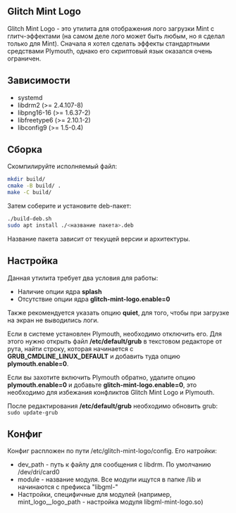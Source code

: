 ## Glitch Mint Logo
Glitch Mint Logo - это утилита для отображения лого загрузки Mint с глитч-эффектами
(на самом деле лого может быть любым, но я сделал только для Mint). Сначала я хотел
сделать эффекты стандартными средствами Plymouth, однако его скриптовый язык оказался
очень ограничен.

## Зависимости
- systemd
- libdrm2 (>= 2.4.107-8)
- libpng16-16 (>= 1.6.37-2)
- libfreetype6 (>= 2.10.1-2)
- libconfig9 (>= 1.5-0.4)

## Сборка
Скомпилируйте исполняемый файл:
```sh
mkdir build/
cmake -B build/ .
make -C build/
```

Затем соберите и установите deb-пакет:
```sh
./build-deb.sh
sudo apt install ./<название пакета>.deb
```
Название пакета зависит от текущей версии и архитектуры.

## Настройка
Данная утилита требует два условия для работы:
- Наличие опции ядра **splash**
- Отсутствие опции ядра **glitch-mint-logo.enable=0**

Также рекомендуется указать опцию **quiet**, для того, чтобы при загрузке на экран не выводились логи.

Если в системе установлен Plymouth, необходимо отключить его. Для этого нужно открыть файл
**/etc/default/grub** в текстовом редакторе от рута, найти строку, которая начинается с
**GRUB_CMDLINE_LINUX_DEFAULT** и добавить туда опцию **plymouth.enable=0**.

Если вы захотите включить Plymouth обратно, удалите опцию **plymouth.enable=0** и добавьте
**glitch-mint-logo.enable=0**, это необходимо для избежания конфликтов Glitch Mint Logo и Plymouth.

После редактирования **/etc/default/grub** необходимо обновить grub:
`sudo update-grub`

## Конфиг
Конфиг распложен по пути /etc/glitch-mint-logo/config. Его натройки:
- dev_path - путь к файлу для сообщения с libdrm. По умолчанию /dev/dri/card0
- module - название модуля. Все модули ищутся в папке /lib и начинаются с префикса "libgml-"
- Настройки, специфичные для модулей (например, mint\_logo__logo_path - настройка модуля libgml-mint-logo.so)
